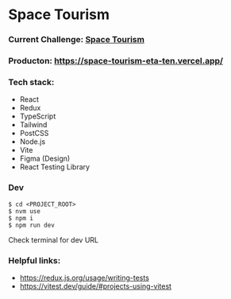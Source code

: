 # Space Tourism 

### Current Challenge: [Space Tourism](https://www.frontendmentor.io/challenges/space-tourism-multipage-website-gRWj1URZ3)
### Producton: https://space-tourism-eta-ten.vercel.app/

### Tech stack:
* React
* Redux
* TypeScript
* Tailwind
* PostCSS
* Node.js
* Vite
* Figma (Design)
* React Testing Library

### Dev
```shell
$ cd <PROJECT_ROOT>
$ nvm use
$ npm i
$ npm run dev
```

Check terminal for dev URL

### Helpful links:
* https://redux.js.org/usage/writing-tests
* https://vitest.dev/guide/#projects-using-vitest
